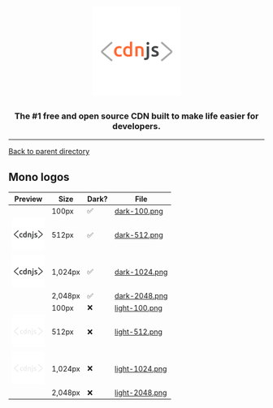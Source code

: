 <h1 align="center">
    <a href="https://cdnjs.com"><img src="https://raw.githubusercontent.com/cdnjs/brand/master/logo/standard/dark-512.png" width="175px" alt="< cdnjs >"></a>
</h1>
 
<h3 align="center">The #1 free and open source CDN built to make life easier for developers.</h3>

---

[Back to parent directory](..)

## Mono logos

| Preview | Size | Dark? | File |
|---------|------|-------|------|
| <img src='https://github.com/cdnjs/brand/blob/master/logo/mono/dark-100.png?raw=true' width='64' alt=''/> | 100px | ✅ | [dark-100.png](https://github.com/cdnjs/brand/blob/master/logo/mono/dark-100.png) |
| <img src='https://github.com/cdnjs/brand/blob/master/logo/mono/dark-512.png?raw=true' width='64' alt=''/> | 512px | ✅ | [dark-512.png](https://github.com/cdnjs/brand/blob/master/logo/mono/dark-512.png) |
| <img src='https://github.com/cdnjs/brand/blob/master/logo/mono/dark-1024.png?raw=true' width='64' alt=''/> | 1,024px | ✅ | [dark-1024.png](https://github.com/cdnjs/brand/blob/master/logo/mono/dark-1024.png) |
| <img src='https://github.com/cdnjs/brand/blob/master/logo/mono/dark-2048.png?raw=true' width='64' alt=''/> | 2,048px | ✅ | [dark-2048.png](https://github.com/cdnjs/brand/blob/master/logo/mono/dark-2048.png) |
| <img src='https://github.com/cdnjs/brand/blob/master/logo/mono/light-100.png?raw=true' width='64' alt=''/> | 100px | ❌ | [light-100.png](https://github.com/cdnjs/brand/blob/master/logo/mono/light-100.png) |
| <img src='https://github.com/cdnjs/brand/blob/master/logo/mono/light-512.png?raw=true' width='64' alt=''/> | 512px | ❌ | [light-512.png](https://github.com/cdnjs/brand/blob/master/logo/mono/light-512.png) |
| <img src='https://github.com/cdnjs/brand/blob/master/logo/mono/light-1024.png?raw=true' width='64' alt=''/> | 1,024px | ❌ | [light-1024.png](https://github.com/cdnjs/brand/blob/master/logo/mono/light-1024.png) |
| <img src='https://github.com/cdnjs/brand/blob/master/logo/mono/light-2048.png?raw=true' width='64' alt=''/> | 2,048px | ❌ | [light-2048.png](https://github.com/cdnjs/brand/blob/master/logo/mono/light-2048.png) |